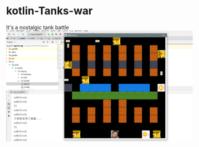 # kotlin-Tanks-war

It's a nostalgic tank battle
![image](https://github.com/cooek/kotlin-Tanks-war/blob/master/kotlin01.PNG)
